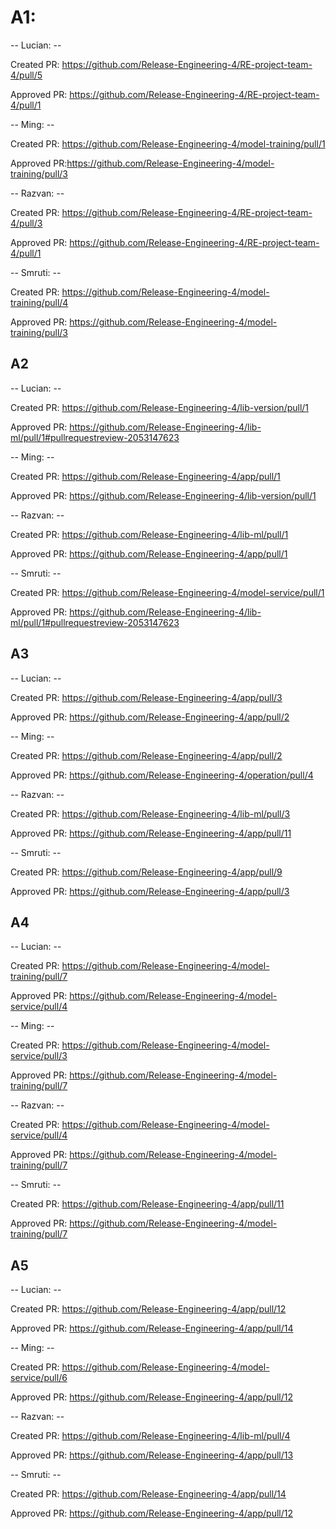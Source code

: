 # A1:

-- Lucian: --

Created PR: https://github.com/Release-Engineering-4/RE-project-team-4/pull/5

Approved PR: https://github.com/Release-Engineering-4/RE-project-team-4/pull/1

-- Ming: --

Created PR: https://github.com/Release-Engineering-4/model-training/pull/1

Approved PR:https://github.com/Release-Engineering-4/model-training/pull/3

-- Razvan: --

Created PR: https://github.com/Release-Engineering-4/RE-project-team-4/pull/3

Approved PR: https://github.com/Release-Engineering-4/RE-project-team-4/pull/1

-- Smruti: --

Created PR: https://github.com/Release-Engineering-4/model-training/pull/4

Approved PR: https://github.com/Release-Engineering-4/model-training/pull/3

## A2

-- Lucian: --

Created PR: https://github.com/Release-Engineering-4/lib-version/pull/1

Approved PR: https://github.com/Release-Engineering-4/lib-ml/pull/1#pullrequestreview-2053147623

-- Ming: --

Created PR: https://github.com/Release-Engineering-4/app/pull/1

Approved PR: https://github.com/Release-Engineering-4/lib-version/pull/1

-- Razvan: --

Created PR: https://github.com/Release-Engineering-4/lib-ml/pull/1

Approved PR: https://github.com/Release-Engineering-4/app/pull/1

-- Smruti: --

Created PR: https://github.com/Release-Engineering-4/model-service/pull/1

Approved PR: https://github.com/Release-Engineering-4/lib-ml/pull/1#pullrequestreview-2053147623

## A3

-- Lucian: --

Created PR: https://github.com/Release-Engineering-4/app/pull/3

Approved PR: https://github.com/Release-Engineering-4/app/pull/2

-- Ming: --

Created PR: https://github.com/Release-Engineering-4/app/pull/2

Approved PR: https://github.com/Release-Engineering-4/operation/pull/4

-- Razvan: --

Created PR: https://github.com/Release-Engineering-4/lib-ml/pull/3

Approved PR: https://github.com/Release-Engineering-4/app/pull/11

-- Smruti: --

Created PR: https://github.com/Release-Engineering-4/app/pull/9

Approved PR: https://github.com/Release-Engineering-4/app/pull/3

## A4

-- Lucian: --

Created PR: https://github.com/Release-Engineering-4/model-training/pull/7

Approved PR: https://github.com/Release-Engineering-4/model-service/pull/4

-- Ming: --

Created PR: https://github.com/Release-Engineering-4/model-service/pull/3

Approved PR: https://github.com/Release-Engineering-4/model-training/pull/7

-- Razvan: --

Created PR: https://github.com/Release-Engineering-4/model-service/pull/4

Approved PR: https://github.com/Release-Engineering-4/model-training/pull/7

-- Smruti: --

Created PR: https://github.com/Release-Engineering-4/app/pull/11

Approved PR: https://github.com/Release-Engineering-4/model-training/pull/7

## A5

-- Lucian: --

Created PR: https://github.com/Release-Engineering-4/app/pull/12

Approved PR: https://github.com/Release-Engineering-4/app/pull/14

-- Ming: --

Created PR: https://github.com/Release-Engineering-4/model-service/pull/6

Approved PR: https://github.com/Release-Engineering-4/app/pull/12

-- Razvan: --

Created PR: https://github.com/Release-Engineering-4/lib-ml/pull/4

Approved PR: https://github.com/Release-Engineering-4/app/pull/13

-- Smruti: --

Created PR: https://github.com/Release-Engineering-4/app/pull/14

Approved PR: https://github.com/Release-Engineering-4/app/pull/12